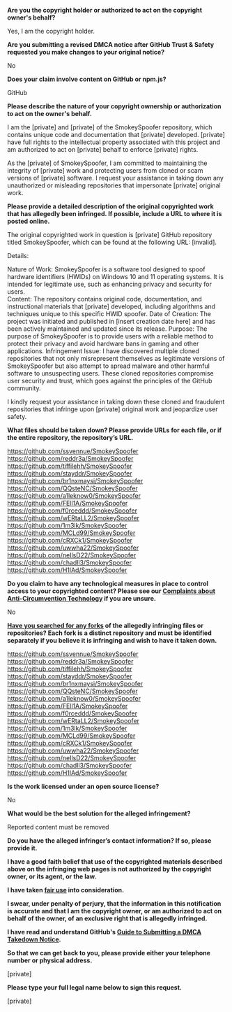 **Are you the copyright holder or authorized to act on the copyright owner's behalf?**

Yes, I am the copyright holder.

**Are you submitting a revised DMCA notice after GitHub Trust & Safety requested you make changes to your original notice?**

No

**Does your claim involve content on GitHub or npm.js?**

GitHub

**Please describe the nature of your copyright ownership or authorization to act on the owner's behalf.**

I am the [private] and [private] of the SmokeySpoofer repository, which contains unique code and documentation that [private] developed. [private] have full rights to the intellectual property associated with this project and am authorized to act on [private] behalf to enforce [private] rights.

As the [private] of SmokeySpoofer, I am committed to maintaining the integrity of [private] work and protecting users from cloned or scam versions of [private] software. I request your assistance in taking down any unauthorized or misleading repositories that impersonate [private] original work.

**Please provide a detailed description of the original copyrighted work that has allegedly been infringed. If possible, include a URL to where it is posted online.**

The original copyrighted work in question is [private] GitHub repository titled SmokeySpoofer, which can be found at the following URL: [invalid].

Details:

Nature of Work: SmokeySpoofer is a software tool designed to spoof hardware identifiers (HWIDs) on Windows 10 and 11 operating systems. It is intended for legitimate use, such as enhancing privacy and security for users.  
Content: The repository contains original code, documentation, and instructional materials that [private] developed, including algorithms and techniques unique to this specific HWID spoofer.
Date of Creation: The project was initiated and published in [insert creation date here] and has been actively maintained and updated since its release.
Purpose: The purpose of SmokeySpoofer is to provide users with a reliable method to protect their privacy and avoid hardware bans in gaming and other applications.
Infringement Issue: I have discovered multiple cloned repositories that not only misrepresent themselves as legitimate versions of SmokeySpoofer but also attempt to spread malware and other harmful software to unsuspecting users. These cloned repositories compromise user security and trust, which goes against the principles of the GitHub community.

I kindly request your assistance in taking down these cloned and fraudulent repositories that infringe upon [private] original work and jeopardize user safety.

**What files should be taken down? Please provide URLs for each file, or if the entire repository, the repository’s URL.**

https://github.com/ssvennue/SmokeySpoofer  
https://github.com/reddr3a/SmokeySpoofer  
https://github.com/tiffilehh/SmokeySpoofer  
https://github.com/stayddr/SmokeySpoofer  
https://github.com/br1nxmaysi/SmokeySpoofer  
https://github.com/QQsteNC/SmokeySpoofer  
https://github.com/a1leknow0/SmokeySpoofer  
https://github.com/FEll1A/SmokeySpoofer  
https://github.com/f0rceddd/SmokeySpoofer  
https://github.com/wERtaLL2/SmokeySpoofer  
https://github.com/1m3lk/SmokeySpoofer  
https://github.com/MCLd99/SmokeySpoofer  
https://github.com/cRXCk1/SmokeySpoofer  
https://github.com/uwwha22/SmokeySpoofer  
https://github.com/neIlsD22/SmokeySpoofer  
https://github.com/chadll3/SmokeySpoofer  
https://github.com/H1lAd/SmokeySpoofer  

**Do you claim to have any technological measures in place to control access to your copyrighted content? Please see our <a href="https://docs.github.com/articles/guide-to-submitting-a-dmca-takedown-notice#complaints-about-anti-circumvention-technology">Complaints about Anti-Circumvention Technology</a> if you are unsure.**

No

**<a href="https://docs.github.com/articles/dmca-takedown-policy#b-what-about-forks-or-whats-a-fork">Have you searched for any forks</a> of the allegedly infringing files or repositories? Each fork is a distinct repository and must be identified separately if you believe it is infringing and wish to have it taken down.**

https://github.com/ssvennue/SmokeySpoofer  
https://github.com/reddr3a/SmokeySpoofer  
https://github.com/tiffilehh/SmokeySpoofer  
https://github.com/stayddr/SmokeySpoofer  
https://github.com/br1nxmaysi/SmokeySpoofer  
https://github.com/QQsteNC/SmokeySpoofer  
https://github.com/a1leknow0/SmokeySpoofer  
https://github.com/FEll1A/SmokeySpoofer  
https://github.com/f0rceddd/SmokeySpoofer  
https://github.com/wERtaLL2/SmokeySpoofer  
https://github.com/1m3lk/SmokeySpoofer  
https://github.com/MCLd99/SmokeySpoofer  
https://github.com/cRXCk1/SmokeySpoofer  
https://github.com/uwwha22/SmokeySpoofer  
https://github.com/neIlsD22/SmokeySpoofer  
https://github.com/chadll3/SmokeySpoofer  
https://github.com/H1lAd/SmokeySpoofer  

**Is the work licensed under an open source license?**

No

**What would be the best solution for the alleged infringement?**

Reported content must be removed

**Do you have the alleged infringer’s contact information? If so, please provide it.**

**I have a good faith belief that use of the copyrighted materials described above on the infringing web pages is not authorized by the copyright owner, or its agent, or the law.**

**I have taken <a href="https://www.lumendatabase.org/topics/22">fair use</a> into consideration.**

**I swear, under penalty of perjury, that the information in this notification is accurate and that I am the copyright owner, or am authorized to act on behalf of the owner, of an exclusive right that is allegedly infringed.**

**I have read and understand GitHub's <a href="https://docs.github.com/articles/guide-to-submitting-a-dmca-takedown-notice/">Guide to Submitting a DMCA Takedown Notice</a>.**

**So that we can get back to you, please provide either your telephone number or physical address.**

[private]

**Please type your full legal name below to sign this request.**

[private]
